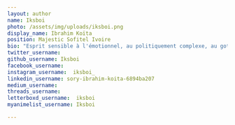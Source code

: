 ```yaml
---
layout: author
name: Iksboi
photo: /assets/img/uploads/iksboi.png
display_name: Ibrahim Koïta
position: Majestic Sofitel Ivoire
bio: "Esprit sensible à l'émotionnel, au politiquement complexe, au gothique, à la désolation et au désespoir de l'être humain face à des entités inatteignables. D'où mon amour inconditionnel pour la dark fantasy, le romantisme noir et les films racontant plus qu'une histoire, mes thématiques de prédilection sont: la mort, la folie, la guerre, l'obscur et l'absurde. Je suis aussi étudiant à mes heures perdues !"
twitter_username:   
github_username: Iksboi   
facebook_username:  
instagram_username:  iksboi_
linkedin_username: sory-ibrahim-koita-6894ba207
medium_username: 
threads_username:  
letterboxd_username:  iksboi
myanimelist_username: Iksboi

---
```



